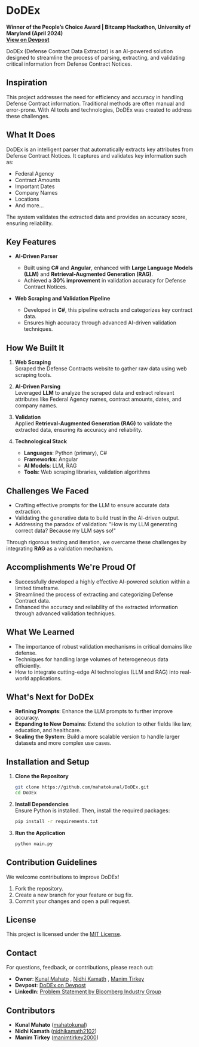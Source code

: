 # DoDEx

**Winner of the People’s Choice Award | Bitcamp Hackathon, University of Maryland (April 2024)**  
**[View on Devpost](https://devpost.com/software/ai-powered-extractor-for-defense-contract)**  

DoDEx (Defense Contract Data Extractor) is an AI-powered solution designed to streamline the process of parsing, extracting, and validating critical information from Defense Contract Notices.

## Inspiration

This project addresses the need for efficiency and accuracy in handling Defense Contract information. Traditional methods are often manual and error-prone. With AI tools and technologies, DoDEx was created to address these challenges.

## What It Does

DoDEx is an intelligent parser that automatically extracts key attributes from Defense Contract Notices. It captures and validates key information such as:
- Federal Agency
- Contract Amounts
- Important Dates
- Company Names
- Locations  
- And more...

The system validates the extracted data and provides an accuracy score, ensuring reliability.

## Key Features

- **AI-Driven Parser**  
  - Built using **C#** and **Angular**, enhanced with **Large Language Models (LLM)** and **Retrieval-Augmented Generation (RAG)**.
  - Achieved a **30% improvement** in validation accuracy for Defense Contract Notices.

- **Web Scraping and Validation Pipeline**  
  - Developed in **C#**, this pipeline extracts and categorizes key contract data.
  - Ensures high accuracy through advanced AI-driven validation techniques.

## How We Built It

1. **Web Scraping**  
   Scraped the Defense Contracts website to gather raw data using web scraping tools.

2. **AI-Driven Parsing**  
   Leveraged **LLM** to analyze the scraped data and extract relevant attributes like Federal Agency names, contract amounts, dates, and company names.

3. **Validation**  
   Applied **Retrieval-Augmented Generation (RAG)** to validate the extracted data, ensuring its accuracy and reliability.

4. **Technological Stack**  
   - **Languages**: Python (primary), C#  
   - **Frameworks**: Angular  
   - **AI Models**: LLM, RAG  
   - **Tools**: Web scraping libraries, validation algorithms

## Challenges We Faced

- Crafting effective prompts for the LLM to ensure accurate data extraction.  
- Validating the generative data to build trust in the AI-driven output.  
- Addressing the paradox of validation: "How is my LLM generating correct data? Because my LLM says so!"  

Through rigorous testing and iteration, we overcame these challenges by integrating **RAG** as a validation mechanism.

## Accomplishments We're Proud Of

- Successfully developed a highly effective AI-powered solution within a limited timeframe.  
- Streamlined the process of extracting and categorizing Defense Contract data.  
- Enhanced the accuracy and reliability of the extracted information through advanced validation techniques.  

## What We Learned

- The importance of robust validation mechanisms in critical domains like defense.  
- Techniques for handling large volumes of heterogeneous data efficiently.  
- How to integrate cutting-edge AI technologies (LLM and RAG) into real-world applications.  

## What's Next for DoDEx

- **Refining Prompts**: Enhance the LLM prompts to further improve accuracy.  
- **Expanding to New Domains**: Extend the solution to other fields like law, education, and healthcare.  
- **Scaling the System**: Build a more scalable version to handle larger datasets and more complex use cases.  

## Installation and Setup

1. **Clone the Repository**  
   ```bash
   git clone https://github.com/mahatokunal/DoDEx.git
   cd DoDEx
   ```

2. **Install Dependencies**  
   Ensure Python is installed. Then, install the required packages:  
   ```bash
   pip install -r requirements.txt
   ```

3. **Run the Application**  
   ```bash
   python main.py
   ```

## Contribution Guidelines

We welcome contributions to improve DoDEx!  

1. Fork the repository.  
2. Create a new branch for your feature or bug fix.  
3. Commit your changes and open a pull request.  

## License

This project is licensed under the [MIT License](LICENSE).

## Contact

For questions, feedback, or contributions, please reach out:  

- **Owner**: [Kunal Mahato](https://github.com/mahatokunal)  , [Nidhi Kamath](https://github.com/nidhikamath2102) , [Manim Tirkey](https://github.com/manimtirkey2000)
- **Devpost**: [DoDEx on Devpost](https://devpost.com/software/ai-powered-extractor-for-defense-contract)
- **LinkedIn**: [Problem Statement by Bloomberg Industry Group](https://www.linkedin.com/posts/subashjohn_bloombergindustrygroup-bitcamp-umd-activity-7188114085329219585-T9uz/)

## Contributors

- **Kunal Mahato** ([mahatokunal](https://github.com/mahatokunal))  
- **Nidhi Kamath** ([nidhikamath2102](https://github.com/nidhikamath2102))  
- **Manim Tirkey** ([manimtirkey2000](https://github.com/manimtirkey2000))
